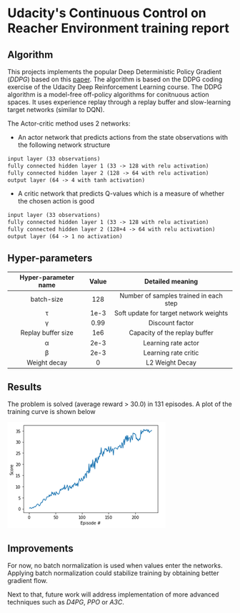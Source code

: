 # Udacity's Continuous Control on Reacher Environment training report

## Algorithm



This projects implements the popular Deep Deterministic Policy Gradient (_DDPG_) based on this [paper](https://arxiv.org/pdf/1509.02971.pdf).
The algorithm is based on the DDPG coding exercise of the Udacity Deep Reinforcement Learning course. 
The DDPG algorithm is a model-free off-policy algorithms for conitnuous action spaces. It uses experience replay through 
a replay buffer and slow-learning target networks (similar to DQN).

The Actor-critic method uses 2 networks:
- An actor network that predicts actions from the state observations with the following network structure
```
input layer (33 observations)
fully connected hidden layer 1 (33 -> 128 with relu activation)
fully connected hidden layer 2 (128 -> 64 with relu activation)
output layer (64 -> 4 with tanh activation)
```
- A critic network that predicts Q-values which is a measure of whether the chosen action is good
```
input layer (33 observations)
fully connected hidden layer 1 (33 -> 128 with relu activation)
fully connected hidden layer 2 (128+4 -> 64 with relu activation)
output layer (64 -> 1 no activation)
```

[comment]: <> (![Network Architecture]&#40;data/neural_net2.jpeg&#41;)

## Hyper-parameters

| Hyper-parameter name | Value   | Detailed meaning                       |
| :---:                |:----:   | :---:                                  |
| batch-size     | 128      | Number of samples trained in each step |
| τ               | 1e-3    | Soft update for target network weights |
| γ             | 0.99    | Discount factor                        |
| Replay buffer size   | 1e6     | Capacity of the replay buffer          |
| α	             | 2e-3    | Learning rate actor     |
| β	             | 2e-3    | Learning rate critic     |
| Weight decay    | 0   | L2 Weight Decay                 |

## Results

The problem is solved (average reward > 30.0) in 131 episodes. A plot of the training curve is shown below

![Training Learning curve](data/learning_curve_continuous.png)


[comment]: <> (![Trained banana agent]&#40;data/trained_agent_20.gif&#41;)

## Improvements

For now, no batch normalization is used when values enter the networks. Applying batch normalization could stabilize training 
by obtaining better gradient flow. 

Next to that, future work will address implementation of more advanced techniques such as _D4PG_, _PPO_ or _A3C_. 








